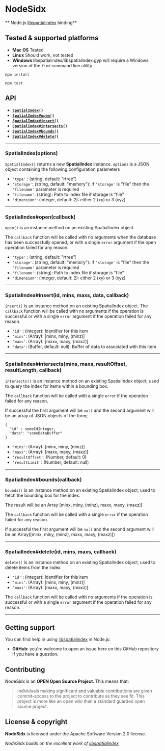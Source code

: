 NodeSidx
=========

** Node.js [libspatialindex](https://libspatialindex.github.io/) binding**

<a name="platforms"></a>
Tested & supported platforms
----------------------------

  * **Mac OS**
    Tested
  * **Linux**
    Should work, not tested
  * **Windows**
    libspatialindex/libspatialindex.gyp will require a Windows
    version of the `find` command line utility

`npm install`

`npm test`

<a name="api"></a>
## API

  * <a href="#ctor"><code><b>SpatialIndex()</b></code></a>
  * <a href="#spatialindex_open"><code><b>SpatialIndex#open()</b></code></a>
  * <a href="#spatialindex_insert"><code><b>SpatialIndex#insert()</b></code></a>
  * <a href="#spatialindex_intersects"><code><b>SpatialIndex#intersects()</b></code></a>
  * <a href="#spatialindex_bounds"><code><b>SpatialIndex#bounds()</b></code></a>
  * <a href="#spatialindex_delete"><code><b>SpatialIndex#delete()</b></code></a>


--------------------------------------------------------
<a name="ctor"></a>
### SpatialIndex(options)

<code>SpatialIndex()</code> returns a new **SpatialIndex** instance. `options` is a JSON object containing the following configuration parameters

* `'type'` : (string, default: "rtree")
* `'storage'`: (string, default: "memory"): If `'storage'` is "file" then the `'filename'` parameter is required
* `'filename'`: (string): Path to index file if storage is "file"
* `'dimension'`: (integer, default: 2): either 2 (xy) or 3 (xyz)

--------------------------------------------------------
<a name="spatialindex_open"></a>
### SpatialIndex#open(callback)
<code>open()</code> is an instance method on an existing SpatialIndex object.

The `callback` function will be called with no arguments when the database has been successfully opened, or with a single `error` argument if the open operation failed for any reason.

* `'type'` : (string, default: "rtree")
* `'storage'`: (string, default: "memory"): If `'storage'` is "file" then the `'filename'` parameter is required
* `'filename'`: (string): Path to index file if storage is "file"
* `'dimension'`: (integer, default: 2): either 2 (xy) or 3 (xyz)

--------------------------------------------------------
<a name="spatialindex_insert"></a>
### SpatialIndex#insert(id, mins, maxs, data, callback)
<code>insert()</code> is an instance method on an existing SpatialIndex object. The `callback` function will be called with no arguments if the operation is successful or with a single `error` argument if the operation failed for any reason.

* `'id'` : (integer): Identifier for this item
* `'mins'`: (Array): [minx, miny, (minz)]
* `'maxs'`: (Array): [maxx, maxy, (maxz)]
* `'data'`: (Buffer, default: null): Buffer of data to associated with this item

--------------------------------------------------------
<a name="spatialindex_intersects"></a>
### SpatialIndex#intersects(mins, maxs, resultOffset, resultLength, callback)
<code>intersects()</code> is an instance method on an existing SpatialIndex object, used to query the index for items within
a bounding box.

The `callback` function will be called with a single `error` if the operation failed for any reason.

If successful the first argument will be `null` and the second argument will be an array of JSON objects of the form;

```
{
  "id" : someIdInteger,
  "data": "someDataBuffer"  
}
```
* `'mins'`: (Array): [minx, miny, (minz)]
* `'maxs'`: (Array): [maxx, maxy, (maxz)]
* `'resultOffset'`: (Number, default: 0)
* `'resultLimit'`: (Number, default: null)

--------------------------------------------------------
<a name="spatialindex_bounds"></a>
### SpatialIndex#bounds(callback)
<code>bounds()</code> is an instance method on an existing SpatialIndex object, used to fetch the bounding box for the index.

The result will be an Array [minx, miny, (minz), maxx, maxy, (maxz)]

The `callback` function will be called with a single `error` if the operation failed for any reason.

If successful the first argument will be `null` and the second argument will be an Array([minx, miny, (minz), maxx, maxy, (maxz)])


--------------------------------------------------------
<a name="spatialindex_delete"></a>
### SpatialIndex#delete(id, mins, maxs, callback)
<code>delete()</code> is an instance method on an existing SpatialIndex object, used to delete items from the index

* `'id'` : (integer): Identifier for this item
* `'mins'`: (Array): [minx, miny, (minz)]
* `'maxs'`: (Array): [maxx, maxy, (maxz)]

The `callback` function will be called with no arguments if the operation is successful or with a single `error` argument if the operation failed for any reason.

--------------------------------------------------------

<a name="support"></a>
Getting support
---------------

You can find help in using [libspatialindex](https://libspatialindex.github.io/) in Node.js:

 * **GitHub:** you're welcome to open an issue here on this GitHub repository if you have a question.

<a name="contributing"></a>
Contributing
------------

NodeSidx is an **OPEN Open Source Project**. This means that:

> Individuals making significant and valuable contributions are given commit-access to the project to contribute as they see fit. This project is more like an open wiki than a standard guarded open source project.

<a name="license"></a>
License &amp; copyright
-------------------

**NodeSidx** is licensed under the Apache Software Version 2.0 license.

*NodeSidx builds on the excellent work of [libspatialindex](https://libspatialindex.github.io/)*
